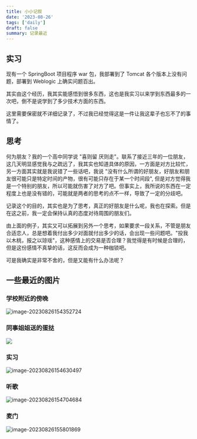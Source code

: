 ```yaml
---
title: 小小记叙
date: '2023-08-26'
tags: ['daily']
draft: false
summary: 记录最近
---
```


## 实习

现有一个 SpringBoot 项目程序 war 包，我部署到了 Tomcat 各个版本上没有问题，部署到 Weblogic 上确实问题百出。

其实由这个经历，我其实能感悟到很多东西，这也是我实习以来学到东西最多的一次吧，倒不是说学到了多少技术方面的东西。

这里需要保密就不详细记录了，不过我已经觉得这是一件让我这辈子也忘不了的事情了。

## 思考

何为朋友？我的一个高中同学说 "喜则留 厌则走"。联系了接近三年的一位朋友，这几天明显感觉我与之疏远了，我其实也知道具体的原因，一方面是对方比较忙，另一方面其实就是我说错了一些话吧，我说 "没有什么所谓的好朋友，好朋友和朋友很可能只是特定时间的产物，很有可能只存在于某一个时间段", 但是对方觉得我是一个特别的朋友，所以可能就伤害了对方了吧。但事实上，我所说的东西在一定程度上也是没有错的，可能就是两者的思考的点不一样，导致了一定的分歧吧。

记录这个的目的，其实也是为了思考，真正的好朋友是什么呢，我也在探索。但是在这之前，我一定会保持认真的态度对待周围的朋友们。

由上面的例子，其实又可以拓展到另外一个思考，如果要求一段关系，不管是朋友合适恋人，总是想着我付出多少对面就付出多少的话，会出现一些问题吧。"投我以木桃，报之以琼瑶"，这种感情上的交易是否合理？我觉得是有时候是合理的，但是这份感情不真挚的话，这反而会成为一种枷锁吧。

可是我确实是非常不舍的，但是又能有什么办法呢？

## 一些最近的图片

### 学校附近的傍晚

![image-20230826154352724](https://xiaozhublog.oss-cn-qingdao.aliyuncs.com/myblogimg/image-20230826154352724.png)

### 同事姐姐送的蛋挞

![](https://xiaozhublog.oss-cn-qingdao.aliyuncs.com/myblogimg/5331db9afa10e03404946508de18dbf.jpg)

### 实习

![image-20230826154630497](https://xiaozhublog.oss-cn-qingdao.aliyuncs.com/myblogimg/image-20230826154630497.png)

### 听歌

![image-20230826154704684](https://xiaozhublog.oss-cn-qingdao.aliyuncs.com/myblogimg/image-20230826154704684.png)

### 麦门

![image-20230826155801869](https://xiaozhublog.oss-cn-qingdao.aliyuncs.com/myblogimg/image-20230826155801869.png)
